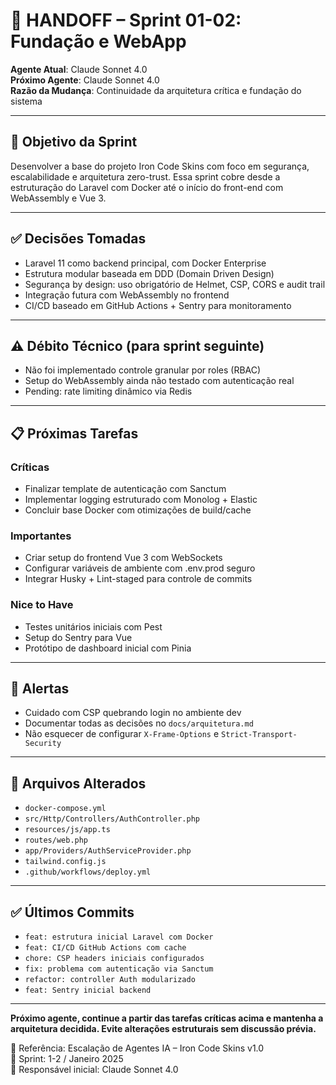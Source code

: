 # 🔄 HANDOFF – Sprint 01-02: Fundação e WebApp

**Agente Atual**: Claude Sonnet 4.0  
**Próximo Agente**: Claude Sonnet 4.0  
**Razão da Mudança**: Continuidade da arquitetura crítica e fundação do sistema

---

## 🎯 Objetivo da Sprint

Desenvolver a base do projeto Iron Code Skins com foco em segurança, escalabilidade e arquitetura zero-trust. Essa sprint cobre desde a estruturação do Laravel com Docker até o início do front-end com WebAssembly e Vue 3.

---

## ✅ Decisões Tomadas

- Laravel 11 como backend principal, com Docker Enterprise
- Estrutura modular baseada em DDD (Domain Driven Design)
- Segurança by design: uso obrigatório de Helmet, CSP, CORS e audit trail
- Integração futura com WebAssembly no frontend
- CI/CD baseado em GitHub Actions + Sentry para monitoramento

---

## ⚠️ Débito Técnico (para sprint seguinte)

- Não foi implementado controle granular por roles (RBAC)
- Setup do WebAssembly ainda não testado com autenticação real
- Pending: rate limiting dinâmico via Redis

---

## 📋 Próximas Tarefas

### Críticas
- Finalizar template de autenticação com Sanctum
- Implementar logging estruturado com Monolog + Elastic
- Concluir base Docker com otimizações de build/cache

### Importantes
- Criar setup do frontend Vue 3 com WebSockets
- Configurar variáveis de ambiente com .env.prod seguro
- Integrar Husky + Lint-staged para controle de commits

### Nice to Have
- Testes unitários iniciais com Pest
- Setup do Sentry para Vue
- Protótipo de dashboard inicial com Pinia

---

## 🔎 Alertas

- Cuidado com CSP quebrando login no ambiente dev
- Documentar todas as decisões no `docs/arquitetura.md`
- Não esquecer de configurar `X-Frame-Options` e `Strict-Transport-Security`

---

## 📂 Arquivos Alterados

- `docker-compose.yml`
- `src/Http/Controllers/AuthController.php`
- `resources/js/app.ts`
- `routes/web.php`
- `app/Providers/AuthServiceProvider.php`
- `tailwind.config.js`
- `.github/workflows/deploy.yml`

---

## ✅ Últimos Commits

- `feat: estrutura inicial Laravel com Docker`
- `feat: CI/CD GitHub Actions com cache`
- `chore: CSP headers iniciais configurados`
- `fix: problema com autenticação via Sanctum`
- `refactor: controller Auth modularizado`
- `feat: Sentry inicial backend`

---

**Próximo agente, continue a partir das tarefas críticas acima e mantenha a arquitetura decidida. Evite alterações estruturais sem discussão prévia.**

📌 Referência: Escalação de Agentes IA – Iron Code Skins v1.0  
📅 Sprint: 1-2 / Janeiro 2025  
👤 Responsável inicial: Claude Sonnet 4.0  
